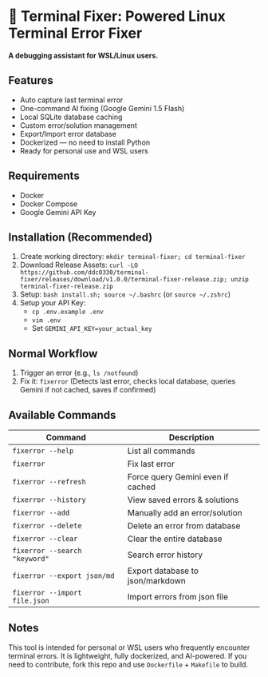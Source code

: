# 🐧 Terminal Fixer: Powered Linux Terminal Error Fixer

**A debugging assistant for WSL/Linux users.**

## Features

*   Auto capture last terminal error
*   One-command AI fixing (Google Gemini 1.5 Flash)
*   Local SQLite database caching
*   Custom error/solution management
*   Export/Import error database
*   Dockerized — no need to install Python
*   Ready for personal use and WSL users


## Requirements

*   Docker
*   Docker Compose
*   Google Gemini API Key


## Installation (Recommended)

1.  Create working directory: `mkdir terminal-fixer; cd terminal-fixer`
2.  Download Release Assets: `curl -LO https://github.com/ddc0330/terminal-fixer/releases/download/v1.0.0/terminal-fixer-release.zip; unzip terminal-fixer-release.zip`
3.  Setup: `bash install.sh; source ~/.bashrc`  (or `source ~/.zshrc`)
4.  Setup your API Key:
    *   `cp .env.example .env`
    *   `vim .env`
    *   Set `GEMINI_API_KEY=your_actual_key`

## Normal Workflow

1.  Trigger an error (e.g., `ls /notfound`)
2.  Fix it: `fixerror` (Detects last error, checks local database, queries Gemini if not cached, saves if confirmed)


## Available Commands

| Command             | Description                                      |
|----------------------|--------------------------------------------------|
| `fixerror --help`    | List all commands                                |
| `fixerror`           | Fix last error                                   |
| `fixerror --refresh` | Force query Gemini even if cached                 |
| `fixerror --history` | View saved errors & solutions                     |
| `fixerror --add`     | Manually add an error/solution                   |
| `fixerror --delete`  | Delete an error from database                     |
| `fixerror --clear`   | Clear the entire database                         |
| `fixerror --search "keyword"` | Search error history                            |
| `fixerror --export json/md` | Export database to json/markdown                 |
| `fixerror --import file.json` | Import errors from json file                   |

## Notes

This tool is intended for personal or WSL users who frequently encounter terminal errors. It is lightweight, fully dockerized, and AI-powered.  If you need to contribute, fork this repo and use `Dockerfile` + `Makefile` to build.
